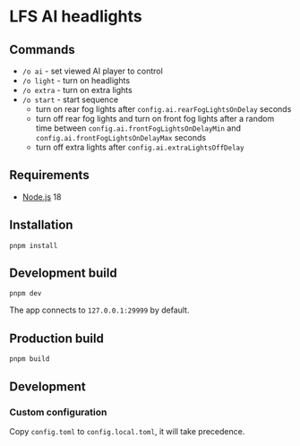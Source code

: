 # LFS AI headlights

## Commands

- `/o ai` - set viewed AI player to control
- `/o light` - turn on headlights
- `/o extra` - turn on extra lights
- `/o start` - start sequence
  - turn on rear fog lights after `config.ai.rearFogLightsOnDelay` seconds
  - turn off rear fog lights and turn on front fog lights after a random time between `config.ai.frontFogLightsOnDelayMin` and `config.ai.frontFogLightsOnDelayMax` seconds
  - turn off extra lights after `config.ai.extraLightsOffDelay`

## Requirements

- [Node.js](https://nodejs.org/) 18

## Installation

```shell
pnpm install
```

## Development build

```shell
pnpm dev
```

The app connects to `127.0.0.1:29999` by default.

## Production build

```shell
pnpm build
```

## Development

### Custom configuration

Copy `config.toml` to `config.local.toml`, it will take precedence.